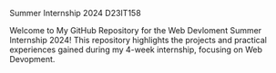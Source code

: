 Summer Internship 2024 D23IT158

Welcome to My GitHub Repository for the Web Devloment Summer Internship 2024!
This repository highlights the projects and practical experiences gained during my 4-week internship, focusing on Web Devopment.

